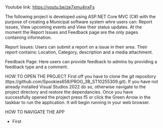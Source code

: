 Youtube link: https://youtu.be/ze7xmu4nxFs 

The following project is developed using ASP.NET Core MVC (C#) with the purpose of creating a Municipal software system whre users can: Report issues, View upcoming events and View their status updates. At the moment the Report Issues and Feedback page are the only pages containing information.

Report Issues: Users can submit a report on a issue in their area. Their report contains: Location, Category, description and a media attachment.

Feedback Page: Here users can provide feedback to admins by providing a feedback type and a comment. 

HOW TO OPEN THE PROJECT First off you have to clone the git repository (ttps://github.com/Spookies658/PROG_3B_ST10255309.git). If you have not already installed Visual Studios 2022 do so, otherwise navigate to the project directory and restore the dependancies. Once you have successfully opened the project press f5 or click the Green Arrow  in the taskbar to run the application. It will begin running in your web browser.

HOW TO NAVIGATE THE APP
- First
